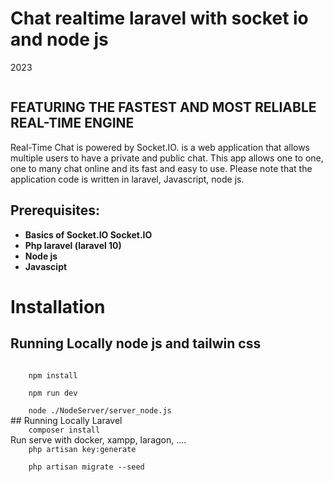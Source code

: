 # Chat realtime laravel with socket io and node js 
<p dir="auto">2023</p>
<img class="rounded-t-lg rounded-lg" src="https://firebasestorage.googleapis.com/v0/b/fir-notification-ex-f5bb1.appspot.com/o/Students%2FUntitled07-2-2023.PNG?alt=media&amp;token=fc552a79-8974-4d67-8231-064e587110d7" alt="">

## FEATURING THE FASTEST AND MOST RELIABLE REAL-TIME ENGINE
Real-Time Chat is powered by Socket.IO. is a web application that allows multiple users to have a private and public chat. This app allows one to one, one to many chat online and its fast and easy to use. Please note that the application code is written in laravel, Javascript, node js.

## Prerequisites:
- **Basics of Socket.IO Socket.IO**
- **Php laravel (laravel 10)**
- **Node js**
- **Javascipt**
# Installation
## Running Locally node js and tailwin css
<code>
    npm install
</code>
<code>
    npm run dev 
</code>
<code>
    node ./NodeServer/server_node.js
</code>
## Running Locally Laravel
<code>
    composer install
</code>
Run serve with docker, xampp, laragon, .... 
<code>
    php artisan key:generate
</code>
<code>
    php artisan migrate --seed
</code>

